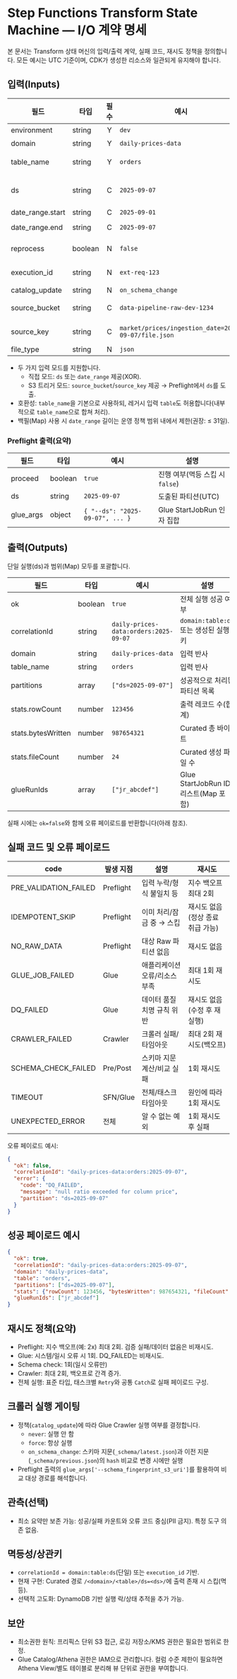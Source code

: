 # Step Functions Transform State Machine — I/O 계약 명세

본 문서는 Transform 상태 머신의 입력/출력 계약, 실패 코드, 재시도 정책을 정의합니다. 모든 예시는 UTC 기준이며, CDK가 생성한 리소스와 일관되게 유지해야 합니다.

## 입력(Inputs)

| 필드 | 타입 | 필수 | 예시 | 제약/설명 |
|---|---|:---:|---|---|
| environment | string | Y | `dev` | `dev\|stg\|prod` 중 하나 |
| domain | string | Y | `daily-prices-data` | 도메인 식별자 |
| table_name | string | Y | `orders` | 데이터셋/테이블 이름 (`table` 별칭 허용) |
| ds | string | C | `2025-09-07` | `YYYY-MM-DD` (UTC). `date_range`와 상호 배타(XOR) |
| date_range.start | string | C | `2025-09-01` | `YYYY-MM-DD` (UTC) |
| date_range.end | string | C | `2025-09-07` | `YYYY-MM-DD` (UTC), `start ≤ end` |
| reprocess | boolean | N | `false` | 기본 `false`. 재처리 시 멱등 락 무시하고 진행 |
| execution_id | string | N | `ext-req-123` | 상관키. 미제공 시 상태 머신이 생성 |
| catalog_update | string | N | `on_schema_change` | `on_schema_change|never|force`. 기본은 스키마 변경 감지 시에만 크롤러 실행 |
| source_bucket | string | C | `data-pipeline-raw-dev-1234` | S3 트리거 모드일 때 필수 |
| source_key | string | C | `market/prices/ingestion_date=2025-09-07/file.json` | S3 트리거 모드일 때 필수 |
| file_type | string | N | `json` | `json|csv|parquet`. S3 트리거 모드에서 권장 |

- 두 가지 입력 모드를 지원합니다.
  - 직접 모드: `ds` 또는 `date_range` 제공(XOR).
  - S3 트리거 모드: `source_bucket`/`source_key` 제공 → Preflight에서 `ds`를 도출.
- 호환성: `table_name`을 기본으로 사용하되, 레거시 입력 `table`도 허용합니다(내부적으로 `table_name`으로 합쳐 처리).
- 백필(Map) 사용 시 `date_range` 길이는 운영 정책 범위 내에서 제한(권장: ≤ 31일).

### Preflight 출력(요약)

| 필드 | 타입 | 예시 | 설명 |
|---|---|---|---|
| proceed | boolean | `true` | 진행 여부(멱등 스킵 시 `false`) |
| ds | string | `2025-09-07` | 도출된 파티션(UTC) |
| glue_args | object | `{ "--ds": "2025-09-07", ... }` | Glue StartJobRun 인자 집합 |

## 출력(Outputs)

단일 실행(ds)과 범위(Map) 모두를 포괄합니다.

| 필드 | 타입 | 예시 | 설명 |
|---|---|---|---|
| ok | boolean | `true` | 전체 실행 성공 여부 |
| correlationId | string | `daily-prices-data:orders:2025-09-07` | `domain:table:ds` 또는 생성된 실행 키 |
| domain | string | `daily-prices-data` | 입력 반사 |
| table_name | string | `orders` | 입력 반사 |
| partitions | array<string> | `["ds=2025-09-07"]` | 성공적으로 처리된 파티션 목록 |
| stats.rowCount | number | `123456` | 출력 레코드 수(합계) |
| stats.bytesWritten | number | `987654321` | Curated 총 바이트 |
| stats.fileCount | number | `24` | Curated 생성 파일 수 |
| glueRunIds | array<string> | `["jr_abcdef"]` | Glue StartJobRun ID 리스트(Map 포함) |

실패 시에는 `ok=false`와 함께 오류 페이로드를 반환합니다(아래 참조).

## 실패 코드 및 오류 페이로드

| code | 발생 지점 | 설명 | 재시도 |
|---|---|---|---|
| PRE_VALIDATION_FAILED | Preflight | 입력 누락/형식 불일치 등 | 지수 백오프 최대 2회 |
| IDEMPOTENT_SKIP | Preflight | 이미 처리/잠금 중 → 스킵 | 재시도 없음(정상 종료 취급 가능) |
| NO_RAW_DATA | Preflight | 대상 Raw 파티션 없음 | 재시도 없음 |
| GLUE_JOB_FAILED | Glue | 애플리케이션 오류/리소스 부족 | 최대 1회 재시도 |
| DQ_FAILED | Glue | 데이터 품질 치명 규칙 위반 | 재시도 없음(수정 후 재실행) |
| CRAWLER_FAILED | Crawler | 크롤러 실패/타임아웃 | 최대 2회 재시도(백오프) |
| SCHEMA_CHECK_FAILED | Pre/Post | 스키마 지문 계산/비교 실패 | 1회 재시도 |
| TIMEOUT | SFN/Glue | 전체/태스크 타임아웃 | 원인에 따라 1회 재시도 |
| UNEXPECTED_ERROR | 전체 | 알 수 없는 예외 | 1회 재시도 후 실패 |

오류 페이로드 예시:

```json
{
  "ok": false,
  "correlationId": "daily-prices-data:orders:2025-09-07",
  "error": {
    "code": "DQ_FAILED",
    "message": "null ratio exceeded for column price",
    "partition": "ds=2025-09-07"
  }
}
```

## 성공 페이로드 예시

```json
{
  "ok": true,
  "correlationId": "daily-prices-data:orders:2025-09-07",
  "domain": "daily-prices-data",
  "table": "orders",
  "partitions": ["ds=2025-09-07"],
  "stats": {"rowCount": 123456, "bytesWritten": 987654321, "fileCount": 24},
  "glueRunIds": ["jr_abcdef"]
}
```

## 재시도 정책(요약)

- Preflight: 지수 백오프(예: 2x) 최대 2회. 검증 실패/데이터 없음은 비재시도.
- Glue: 시스템/일시 오류 시 1회. DQ_FAILED는 비재시도.
- Schema check: 1회(일시 오류만)
- Crawler: 최대 2회, 백오프로 간격 증가.
- 전체 실행: 표준 타입, 태스크별 `Retry`와 공통 `Catch`로 실패 페이로드 구성.

## 크롤러 실행 게이팅

- 정책(`catalog_update`)에 따라 Glue Crawler 실행 여부를 결정합니다.
  - `never`: 실행 안 함
  - `force`: 항상 실행
  - `on_schema_change`: 스키마 지문(`_schema/latest.json`)과 이전 지문(`_schema/previous.json`)의 `hash` 비교로 변경 시에만 실행
- Preflight 출력의 `glue_args['--schema_fingerprint_s3_uri']`를 활용하여 비교 대상 경로를 해석합니다.

## 관측(선택)

- 최소 요약만 보존 가능: 성공/실패 카운트와 오류 코드 중심(PII 금지). 특정 도구 의존 없음.

## 멱등성/상관키

- `correlationId = domain:table:ds`(단일) 또는 `execution_id` 기반.
- 현재 구현: Curated 경로 `/<domain>/<table>/ds=<ds>/`에 출력 존재 시 스킵(멱등).
- 선택적 고도화: DynamoDB 기반 실행 락/상태 추적을 추가 가능.

## 보안

- 최소권한 원칙: 프리픽스 단위 S3 접근, 로깅 저장소/KMS 권한은 필요한 범위로 한정.
- Glue Catalog/Athena 권한은 IAM으로 관리합니다. 컬럼 수준 제한이 필요하면 Athena View/별도 테이블로 분리해 뷰 단위로 권한을 부여합니다.

